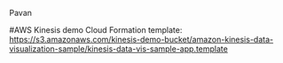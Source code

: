 Pavan

#AWS Kinesis demo
Cloud Formation template: https://s3.amazonaws.com/kinesis-demo-bucket/amazon-kinesis-data-visualization-sample/kinesis-data-vis-sample-app.template

